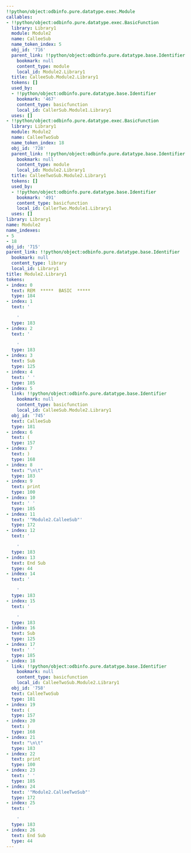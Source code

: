 ```yaml
---
!!python/object:odbinfo.pure.datatype.exec.Module
callables:
- !!python/object:odbinfo.pure.datatype.exec.BasicFunction
  library: Library1
  module: Module2
  name: CalleeSub
  name_token_index: 5
  obj_id: '716'
  parent_link: !!python/object:odbinfo.pure.datatype.base.Identifier
    bookmark: null
    content_type: module
    local_id: Module2.Library1
  title: CalleeSub.Module2.Library1
  tokens: []
  used_by:
  - !!python/object:odbinfo.pure.datatype.base.Identifier
    bookmark: '467'
    content_type: basicfunction
    local_id: CallerSub.Module1.Library1
  uses: []
- !!python/object:odbinfo.pure.datatype.exec.BasicFunction
  library: Library1
  module: Module2
  name: CalleeTwoSub
  name_token_index: 18
  obj_id: '728'
  parent_link: !!python/object:odbinfo.pure.datatype.base.Identifier
    bookmark: null
    content_type: module
    local_id: Module2.Library1
  title: CalleeTwoSub.Module2.Library1
  tokens: []
  used_by:
  - !!python/object:odbinfo.pure.datatype.base.Identifier
    bookmark: '491'
    content_type: basicfunction
    local_id: CallerTwo.Module1.Library1
  uses: []
library: Library1
name: Module2
name_indexes:
- 5
- 18
obj_id: '715'
parent_link: !!python/object:odbinfo.pure.datatype.base.Identifier
  bookmark: null
  content_type: library
  local_id: Library1
title: Module2.Library1
tokens:
- index: 0
  text: REM  *****  BASIC  *****
  type: 184
- index: 1
  text: '

    '
  type: 183
- index: 2
  text: '

    '
  type: 183
- index: 3
  text: Sub
  type: 125
- index: 4
  text: ' '
  type: 185
- index: 5
  link: !!python/object:odbinfo.pure.datatype.base.Identifier
    bookmark: null
    content_type: basicfunction
    local_id: CalleeSub.Module2.Library1
  obj_id: '745'
  text: CalleeSub
  type: 181
- index: 6
  text: (
  type: 157
- index: 7
  text: )
  type: 168
- index: 8
  text: "\n\t"
  type: 183
- index: 9
  text: print
  type: 100
- index: 10
  text: ' '
  type: 185
- index: 11
  text: '"Module2.CalleeSub"'
  type: 172
- index: 12
  text: '

    '
  type: 183
- index: 13
  text: End Sub
  type: 44
- index: 14
  text: '

    '
  type: 183
- index: 15
  text: '

    '
  type: 183
- index: 16
  text: Sub
  type: 125
- index: 17
  text: ' '
  type: 185
- index: 18
  link: !!python/object:odbinfo.pure.datatype.base.Identifier
    bookmark: null
    content_type: basicfunction
    local_id: CalleeTwoSub.Module2.Library1
  obj_id: '758'
  text: CalleeTwoSub
  type: 181
- index: 19
  text: (
  type: 157
- index: 20
  text: )
  type: 168
- index: 21
  text: "\n\t"
  type: 183
- index: 22
  text: print
  type: 100
- index: 23
  text: ' '
  type: 185
- index: 24
  text: '"Module2.CalleeTwoSub"'
  type: 172
- index: 25
  text: '

    '
  type: 183
- index: 26
  text: End Sub
  type: 44
---
```


